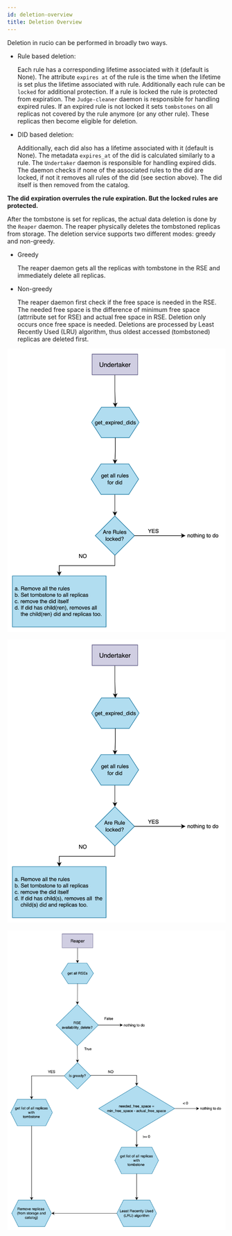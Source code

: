 ```yaml
---
id: deletion-overview
title: Deletion Overview
---
```


Deletion in rucio can be performed in broadly two ways.

- Rule based deletion:

    Each rule has a corresponding lifetime associated with it (default is None). The attribute `expires at` of the rule is the time when the lifetime is set plus the lifetime associated with rule.
    Additionally each rule can be `locked` for additional protection. If a rule is locked the rule is protected from expiration.
    The `Judge-cleaner` daemon is responsible for handling expired rules. If an expired rule is not locked it sets `tombstones` on all replicas not covered by the rule anymore (or any other rule). These replicas then become eligible for deletion.

- DID based deletion:

    Additionally, each did also has a lifetime associated with it (default is None). The metadata `expires_at` of the did is calculated similarly to a rule.
    The `Undertaker` daemon is responsible for handling expired dids. The daemon checks if none of the associated rules to the did are locked, if not it removes all rules of the did (see section above). The did itself is then removed from the catalog.

**The did expiration overrules the rule expiration. But the locked rules are protected.**

After the tombstone is set for replicas, the actual data deletion is done by the `Reaper` daemon. The reaper physically deletes the tombstoned replicas from storage.
The deletion service supports two different modes: greedy and non-greedy.

- Greedy
    
    The reaper daemon gets all the replicas with tombstone in the RSE and immediately delete all replicas. 
    
- Non-greedy

    The reaper daemon first check if the free space is needed in the RSE. The needed free space is the difference of minimum free space (attrribute set for RSE) and actual free space in RSE. Deletion only occurs once free space is needed.
    Deletions are processed by Least Recently Used (LRU) algorithm, thus oldest accessed (tombstoned) replicas are deleted first.


![Judge-cleaner chart](/img/Judge-cleaner.png)

![Undertaker chart](/img/undertaker.png)

![Reaper chart](/img/reaper.png)

